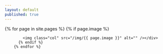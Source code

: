 ```yaml
---
layout: default
published: true
---
```

<p>
  {% for page in site.pages %}
          {% if page.image %}
            
            <img class="col" src="/img/{{ page.image }}" alt="" /></div>
          {% endif %}
        {% endfor %}  
  </p>

